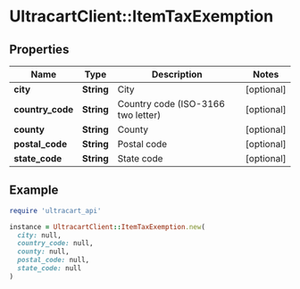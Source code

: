 # UltracartClient::ItemTaxExemption

## Properties

| Name | Type | Description | Notes |
| ---- | ---- | ----------- | ----- |
| **city** | **String** | City | [optional] |
| **country_code** | **String** | Country code (ISO-3166 two letter) | [optional] |
| **county** | **String** | County | [optional] |
| **postal_code** | **String** | Postal code | [optional] |
| **state_code** | **String** | State code | [optional] |

## Example

```ruby
require 'ultracart_api'

instance = UltracartClient::ItemTaxExemption.new(
  city: null,
  country_code: null,
  county: null,
  postal_code: null,
  state_code: null
)
```

